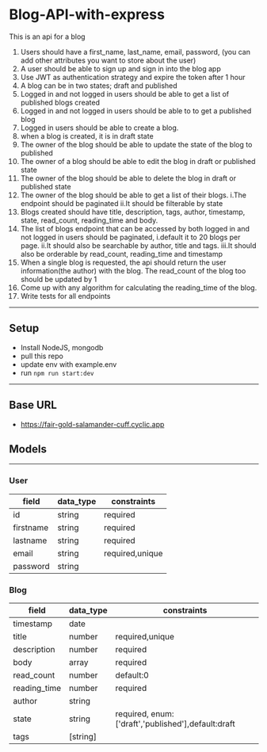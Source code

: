 # Blog-API-with-express
This is an api for a blog

1. Users should have a first_name, last_name, email, password, (you can add other attributes you want to store about the user)
2. A user should be able to sign up and sign in into the blog app
3. Use JWT as authentication strategy and expire the token after 1 hour
4. A blog can be in two states; draft and published
5. Logged in and not logged in users should be able to get a list of published blogs created
6. Logged in and not logged in users should be able to to get a published blog
7. Logged in users should be able to create a blog.
8. when a blog is created, it is in draft state
9. The owner of the blog should be able to update the state of the blog to published
10. The owner of a blog should be able to edit the blog in draft or published state
11. The owner of the blog should be able to delete the blog in draft or published state
12. The owner of the blog should be able to get a list of their blogs. 
  i.The endpoint should be paginated
  ii.It should be filterable by state
13. Blogs created should have title, description, tags, author, timestamp, state, read_count, reading_time and body.
14. The list of blogs endpoint that can be accessed by both logged in and not logged in users should be paginated, 
  i.default it to 20 blogs per page. 
  ii.It should also be searchable by author, title and tags.
  iii.It should also be orderable by read_count, reading_time and timestamp
15. When a single blog is requested, the api should return the user information(the author) with the blog. The read_count of the blog too should be updated by 1
16. Come up with any algorithm for calculating the reading_time of the blog.
17. Write tests for all endpoints
---
## Setup
- Install NodeJS, mongodb
- pull this repo
- update env with example.env
- run `npm run start:dev`

---
## Base URL
- https://fair-gold-salamander-cuff.cyclic.app 


## Models
---

### User
| field  |  data_type | constraints  |
|---|---|---|
|  id |  string |  required |
|  firstname | string  |  required|
|  lastname  |  string |  required |
|  email     | string  |  required,unique|
|  password |   string |  


### Blog
| field  |  data_type | constraints  |
|---|---|---|
|  timestamp|  date | 
|  title| number  |  required,unique|
|  description  |  number |  required  |
|  body    | array  |  required |
|  read_count |   number |  default:0  |
|  reading_time |  number |  required |
|  author | string | 
|  state |  string |  required, enum: ['draft','published'],default:draft |
|  tags | [string] |


